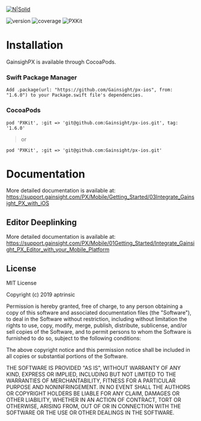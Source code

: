 [![N|Solid](https://app-dev.aptrinsic.com/home/gainsight-px-logo.svg)](https://app.aptrinsic.com)

![version](https://img.shields.io/badge/version-1.6.0-blue.svg)  ![coverage](https://img.shields.io/badge/coverage-81%25-yellowgreen) ![PXKit](https://github.com/aptrinsic/ios-sdk/workflows/GainsightPX%20Framework/badge.svg?branch=feature%2FAPP-14013_local_evn_setup)

# Installation

GainsighPX is available through CocoaPods.

### Swift Package Manager

```
Add .package(url: "https://github.com/Gainsight/px-ios", from: "1.6.0") to your Package.swift file's dependencies.
```

### CocoaPods

```
pod 'PXKit', :git => 'git@github.com:Gainsight/px-ios.git', tag: '1.6.0'
```

> or

```
pod 'PXKit', :git => 'git@github.com:Gainsight/px-ios.git'
```

# Documentation


More detailed documentation is available at: <https://support.gainsight.com/PX/Mobile/Getting_Started/03Integrate_Gainsight_PX_with_iOS>


## Editor Deeplinking

More detailed documentation is available at: <https://support.gainsight.com/PX/Mobile/01Getting_Started/Integrate_Gainsight_PX_Editor_with_your_Mobile_Platform>

## License

MIT License

Copyright (c) 2019 aptrinsic

Permission is hereby granted, free of charge, to any person obtaining a copy
of this software and associated documentation files (the "Software"), to deal
in the Software without restriction, including without limitation the rights
to use, copy, modify, merge, publish, distribute, sublicense, and/or sell
copies of the Software, and to permit persons to whom the Software is
furnished to do so, subject to the following conditions:

The above copyright notice and this permission notice shall be included in all
copies or substantial portions of the Software.

THE SOFTWARE IS PROVIDED "AS IS", WITHOUT WARRANTY OF ANY KIND, EXPRESS OR
IMPLIED, INCLUDING BUT NOT LIMITED TO THE WARRANTIES OF MERCHANTABILITY,
FITNESS FOR A PARTICULAR PURPOSE AND NONINFRINGEMENT. IN NO EVENT SHALL THE
AUTHORS OR COPYRIGHT HOLDERS BE LIABLE FOR ANY CLAIM, DAMAGES OR OTHER
LIABILITY, WHETHER IN AN ACTION OF CONTRACT, TORT OR OTHERWISE, ARISING FROM,
OUT OF OR IN CONNECTION WITH THE SOFTWARE OR THE USE OR OTHER DEALINGS IN THE
SOFTWARE.

